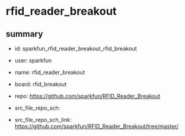 # rfid_reader_breakout
 
## summary 
* id: sparkfun_rfid_reader_breakout_rfid_breakout
* user: sparkfun
* name: rfid_reader_breakout
* board: rfid_breakout
* repo: https://github.com/sparkfun/RFID_Reader_Breakout



* src_file_repo_sch: 
* src_file_repo_sch_link: https://github.com/sparkfun/RFID_Reader_Breakout/tree/master/




